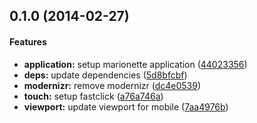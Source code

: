 <a name="0.1.0"></a>
## 0.1.0 (2014-02-27)


#### Features

* **application:** setup marionette application ([44023356](git@github.com:stephanebachelier/webapp-boilerplate/commit/44023356263dae0d1ee8312e1c92e3f2ca5e37d2))
* **deps:** update dependencies ([5d8bfcbf](git@github.com:stephanebachelier/webapp-boilerplate/commit/5d8bfcbfe18120b0e11874ccd19dffc3008ea806))
* **modernizr:** remove modernizr ([dc4e0539](git@github.com:stephanebachelier/webapp-boilerplate/commit/dc4e0539a539726a30dfaaa789acfe82fe4cd53b))
* **touch:** setup fastclick ([a76a746a](git@github.com:stephanebachelier/webapp-boilerplate/commit/a76a746aa129674374c2ef4a78f67598c53ef4b3))
* **viewport:** update viewport for mobile ([7aa4976b](git@github.com:stephanebachelier/webapp-boilerplate/commit/7aa4976b9a509b810dc9cfff2a36f61bdc1012ed))

